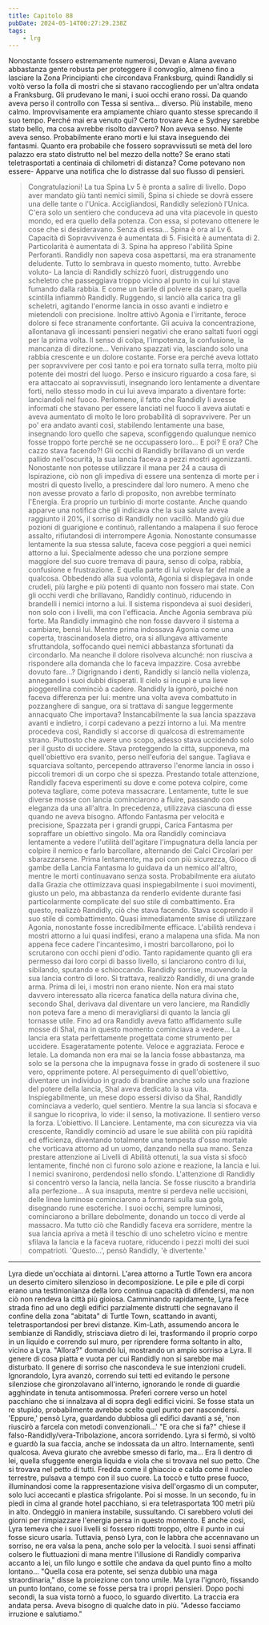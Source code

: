 ```yaml
---
title: Capitolo 88
pubDate: 2024-05-14T00:27:29.238Z
tags:
    - lrg
---
```


Nonostante fossero estremamente numerosi, Devan e Alana avevano abbastanza gente robusta per proteggere il convoglio, almeno fino a lasciare la Zona Principianti che circondava Franksburg, quindi Randidly si voltò verso la folla di mostri che si stavano raccogliendo per un'altra ondata a Franksburg.
Gli prudevano le mani, i suoi occhi erano rossi. Da quando aveva perso il controllo con Tessa si sentiva... diverso.
Più instabile, meno calmo. Improvvisamente era ampiamente chiaro quanto stesse sprecando il suo tempo. Perché mai era venuto qui? Certo trovare Ace e Sydney sarebbe stato bello, ma cosa avrebbe risolto davvero? Non aveva senso. Niente aveva senso.
Probabilmente erano morti e lui stava inseguendo dei fantasmi.
Quanto era probabile che fossero sopravvissuti se metà del loro palazzo era stato distrutto nel bel mezzo della notte? Se erano stati teletrasportati a centinaia di chilometri di distanza? Come potevano non essere-
Apparve una notifica che lo distrasse dal suo flusso di pensieri.
> Congratulazioni! La tua Spina Lv 5 è pronta a salire di livello. Dopo aver mandato giù tanti nemici simili, Spina si chiede se dovrà essere una delle tante o l'Unica.
Accigliandosi, Randidly selezionò l'Unica. C'era solo un sentiero che conduceva ad una vita piacevole in questo mondo, ed era quello della potenza. Con essa, si potevano ottenere le cose che si desideravano. Senza di essa...
Spina è ora al Lv 6. Capacità di Sopravvivenza è aumentata di 5. Fisicità è aumentata di 2. Particolarità è aumentata di 3. Spina ha appreso l'abilità Spine Perforanti.
Randidly non sapeva cosa aspettarsi, ma era stranamente deludente. Tutto lo sembrava in questo momento, tutto. Avrebbe voluto-
La lancia di Randidly schizzò fuori, distruggendo uno scheletro che passeggiava troppo vicino al punto in cui lui stava fumando dalla rabbia. E come un barile di polvere da sparo, quella scintilla infiammò Randidly.
Ruggendo, si lanciò alla carica tra gli scheletri, agitando l'enorme lancia in osso avanti e indietro e mietendoli con precisione. Inoltre attivò Agonia e l'irritante, feroce dolore si fece stranamente confortante. Gli acuiva la concentrazione, allontanava gli incessanti pensieri negativi che erano saltati fuori oggi per la prima volta. Il senso di colpa, l'impotenza, la confusione, la mancanza di direzione... Venivano spazzati via, lasciando solo una rabbia crescente e un dolore costante.
Forse era perché aveva lottato per sopravvivere per così tanto e poi era tornato sulla terra, molto più potente dei mostri del luogo. Perso e insicuro riguardo a cosa fare, si era attaccato ai sopravvissuti, insegnando loro lentamente a diventare forti, nello stesso modo in cui lui aveva imparato a diventare forte: lanciandoli nel fuoco.
Perlomeno, il fatto che Randidly li avesse informati che stavano per essere lanciati nel fuoco li aveva aiutati e aveva aumentato di molto le loro probabilità di sopravvivere.
Per un po' era andato avanti così, stabilendo lentamente una base, insegnando loro quello che sapeva, sconfiggendo qualunque nemico fosse troppo forte perché se ne occupassero loro...
E poi? E ora?
Che cazzo stava facendo?!
Gli occhi di Randidly brillavano di un verde pallido nell'oscurità, la sua lancia faceva a pezzi mostri agonizzanti. Nonostante non potesse utilizzare il mana per 24 a causa di Ispirazione, ciò non gli impediva di essere una sentenza di morte per i mostri di questo livello, a prescindere dal loro numero. A meno che non avesse provato a farlo di proposito, non avrebbe terminato l'Energia. Era proprio un turbinio di morte costante.
Anche quando apparve una notifica che gli indicava che la sua salute aveva raggiunto il 20%, il sorriso di Randidly non vacillò. Mandò giù due pozioni di guarigione e continuò, rallentando a malapena il suo feroce assalto, rifiutandosi di interrompere Agonia.
Nonostante consumasse lentamente la sua stessa salute, faceva cose peggiori a quei nemici attorno a lui.
Specialmente adesso che una porzione sempre maggiore del suo cuore tremava di paura, senso di colpa, rabbia, confusione e frustrazione. E quella parte di lui voleva far del male a qualcosa.
Obbedendo alla sua volontà, Agonia si dispiegava in onde crudeli, più larghe e più potenti di quanto non fossero mai state. Con gli occhi verdi che brillavano, Randidly continuò, riducendo in brandelli i nemici intorno a lui.
Il sistema rispondeva ai suoi desideri, non solo con i livelli, ma con l'efficacia. Anche Agonia sembrava più forte. Ma Randidly immaginò che non fosse davvero il sistema a cambiare, bensì lui. Mentre prima indossava Agonia come una coperta, trascinandosela dietro, ora si allungava attivamente sfruttandola, soffocando quei nemici abbastanza sfortunati da circondarlo.
Ma neanche il dolore risolveva alcunché: non riusciva a rispondere alla domanda che lo faceva impazzire. Cosa avrebbe dovuto fare...?
Digrignando i denti, Randidly si lanciò nella violenza, annegando i suoi dubbi disperati.
Il cielo si incupì e una lieve pioggerellina cominciò a cadere. Randidly la ignorò, poiché non faceva differenza per lui: mentre una volta aveva combattuto in pozzanghere di sangue, ora si trattava di sangue leggermente annacquato Che importava?
Instancabilmente la sua lancia spazzava avanti e indietro, i corpi cadevano a pezzi intorno a lui. Ma mentre procedeva così, Randidly si accorse di qualcosa di estremamente strano. Piuttosto che avere uno scopo, adesso stava uccidendo solo per il gusto di uccidere. Stava proteggendo la città, supponeva, ma quell'obiettivo era svanito, perso nell'euforia del sangue.
Tagliava e squarciava soltanto, percependo attraverso l'enorme lancia in osso i piccoli tremori di un corpo che si spezza. Prestando totale attenzione, Randidly faceva esperimenti su dove e come poteva colpire, come poteva tagliare, come poteva massacrare.
Lentamente, tutte le sue diverse mosse con lancia cominciarono a fluire, passando con eleganza da una all'altra. In precedenza, utilizzava ciascuna di esse quando ne aveva bisogno. Affondo Fantasma per velocità e precisione, Spazzata per i grandi gruppi, Carica Fantasma per sopraffare un obiettivo singolo.
Ma ora Randidly cominciava lentamente a vedere l'utilità dell'agitare l'impugnatura della lancia per colpire il nemico e farlo barcollare, alternando dei Calci Circolari per sbarazzarsene. Prima lentamente, ma poi con più sicurezza, Gioco di gambe della Lancia Fantasma lo guidava da un nemico all'altro, mentre le morti continuavano senza sosta.
Probabilmente era aiutato dalla Grazia che ottimizzava quasi inspiegabilmente i suoi movimenti, giusto un pelo, ma abbastanza da renderlo evidente durante fasi particolarmente complicate del suo stile di combattimento.
Era questo, realizzò Randidly, ciò che stava facendo. Stava scoprendo il suo stile di combattimento.
Quasi immediatamente smise di utilizzare Agonia, nonostante fosse incredibilmente efficace. L'abilità rendeva i mostri attorno a lui quasi indifesi, erano a malapena una sfida. Ma non appena fece cadere l'incantesimo, i mostri barcollarono, poi lo scrutarono con occhi pieni d'odio.
Tanto rapidamente quanto gli era permesso dai loro corpi di basso livello, si lanciarono contro di lui, sibilando, sputando e schioccando. Randidly sorrise, muovendo la sua lancia contro di loro.
Si trattava, realizzò Randidly, di una grande arma. Prima di lei, i mostri non erano niente. Non era mai stato davvero interessato alla ricerca fanatica della natura divina che, secondo Shal, derivava dal diventare un vero lanciere, ma Randidly non poteva fare a meno di meravigliarsi di quanto la lancia gli tornasse utile.  Fino ad ora Randidly aveva fatto affidamento sulle mosse di Shal, ma in questo momento cominciava a vedere...
La lancia era stata perfettamente progettata come strumento per uccidere. Esageratamente potente. Veloce e aggraziata. Feroce e letale. La domanda non era mai se la lancia fosse abbastanza, ma solo se la persona che la impugnava fosse in grado di sostenere il suo vero, opprimente potere. Al perseguimento di quell'obiettivo, diventare un individuo in grado di brandire anche solo una frazione del potere della lancia, Shal aveva dedicato la sua vita.
Inspiegabilmente, un mese dopo essersi diviso da Shal, Randidly cominciava a vederlo, quel sentiero. Mentre la sua lancia si sfocava e il sangue lo ricopriva, lo vide: il senso, la motivazione. Il sentiero verso la forza. L'obiettivo.
Il Lanciere.
Lentamente, ma con sicurezza via via crescente, Randidly cominciò ad usare le sue abilità con più rapidità ed efficienza, diventando totalmente una tempesta d'osso mortale che vorticava attorno ad un uomo, danzando nella sua mano. Senza prestare attenzione ai Livelli di Abilità ottenuti, la sua vista si sfocò lentamente, finché non ci furono solo azione e reazione, la lancia e lui.
I nemici svanirono, perdendosi nello sfondo. L'attenzione di Randidly si concentrò verso la lancia, nella lancia. Se fosse riuscito a brandirla alla perfezione...
A sua insaputa, mentre si perdeva nelle uccisioni, delle linee luminose cominciarono a formarsi sulla sua gola, disegnando rune esoteriche. I suoi occhi, sempre luminosi, cominciarono a brillare debolmente, donando un tocco di verde al massacro.
Ma tutto ciò che Randidly faceva era sorridere, mentre la sua lancia apriva a metà il teschio di uno scheletro vicino e mentre sfilava la lancia e la faceva ruotare, riducendo i pezzi molti dei suoi compatrioti.
'Questo...', pensò Randidly, 'è divertente.'
***
Lyra diede un'occhiata ai dintorni. L'area attorno a Turtle Town era ancora un deserto cimitero silenzioso in decomposizione. Le pile e pile di corpi erano una testimonianza della loro continua capacità di difendersi, ma non ciò non rendeva la città più gioiosa.
Camminando rapidamente, Lyra fece strada fino ad uno degli edifici parzialmente distrutti che segnavano il confine della zona "abitata" di Turtle Town, scattando in avanti, teletrasportandosi per brevi distanze. Kim-Lath, assumendo ancora le sembianze di Randidly, strisciava dietro di lei, trasformando il proprio corpo in un liquido e correndo sul muro, per riprendere forma soltanto in alto, vicino a Lyra.
"Allora?" domandò lui, mostrando un ampio sorriso a Lyra. Il genere di cosa piatta e vuota per cui Randidly non si sarebbe mai disturbato. Il genere di sorriso che nascondeva le sue intenzioni crudeli.
Ignorandolo, Lyra avanzò, correndo sui tetti ed evitando le persone silenziose che gironzolavano all'interno, ignorando le ronde di guardie agghindate in tenuta antisommossa. Preferì correre verso un hotel pacchiano che si innalzava al di sopra degli edifici vicini. Se fosse stata un re stupido, probabilmente avrebbe scelto quel punto per nascondersi.
'Eppure,' pensò Lyra, guardando dubbiosa gli edifici davanti a sé, 'non riuscirò a farcela con metodi convenzionali...'
"E ora che si fa?" chiese il falso-Randidly/vera-Tribolazione, ancora sorridendo. Lyra si fermò, si voltò e guardò la sua faccia, anche se indossata da un altro. Internamente, sentì qualcosa.
Aveva giurato che avrebbe smesso di farlo, ma...
Era lì dentro di lei, quella sfuggente energia liquida e viola che si trovava nel suo petto. Che si trovava nel petto di tutti. Fredda come il ghiaccio e calda come il nucleo terrestre, pulsava a tempo con il suo cuore. La toccò e tutto prese fuoco, illuminandosi come la rappresentazione visiva dell'orgasmo di un computer, solo luci accecanti e plastica sfrigolante. Poi si mosse.
In un secondo, fu in piedi in cima al grande hotel pacchiano, si era teletrasportata 100 metri più in alto. Ondeggiò in maniera instabile, sussultando. Ci sarebbero voluti dei giorni per rimpiazzare l'energia persa in questo momento. E anche così, Lyra temeva che i suoi livelli si fossero ridotti troppo, oltre il punto in cui fosse sicuro usarla.
Tuttavia, pensò Lyra, con le labbra che accennavano un sorriso, ne era valsa la pena, anche solo per la velocità.
I suoi sensi affinati colsero le fluttuazioni di mana mentre l'illusione di Randidly compariva accanto a lei, un filo lungo e sottile che andava da quel punto fino a molto lontano...
"Quella cosa era potente, sei senza dubbio una maga straordinaria," disse la proiezione con tono umile. Ma Lyra l'ignorò, fissando un punto lontano, come se fosse persa tra i propri pensieri.
Dopo pochi secondi, la sua vista tornò a fuoco, lo sguardo divertito. La traccia era andata persa. Aveva bisogno di qualche dato in più.
"Adesso facciamo irruzione e salutiamo."
